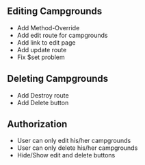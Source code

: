 ## Editing Campgrounds
* Add Method-Override
* Add edit route for campgrounds
* Add link to edit page
* Add update route
* Fix $set problem

## Deleting Campgrounds
* Add Destroy route
* Add Delete button

## Authorization
* User can only edit his/her campgrounds
* User can only delete his/her campgrounds
* Hide/Show edit and delete buttons